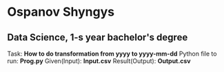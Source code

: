 # Ospanov Shyngys
## Data Science, 1-s year bachelor's degree
Task: **How to do transformation from yyyy to yyyy-mm-dd**
Python file to run: **Prog.py**
Given(Input): **Input.csv**
Result(Output): **Output.csv**
